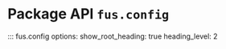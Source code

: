 # Package API `fus.config`

::: fus.config
    options:
      show_root_heading: true
      heading_level: 2
